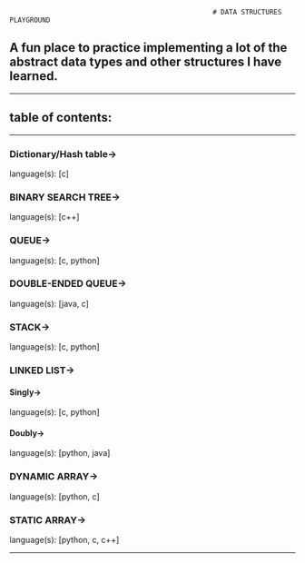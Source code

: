                                                       # DATA STRUCTURES PLAYGROUND
                                                      
## A fun place to practice implementing a lot of the abstract data types and other structures I have learned.
--------------------------------------------------------------------------



## table of contents:
-------------------------------------------

  ### Dictionary/Hash table->

  language(s):
    [c]
    
  ### BINARY SEARCH TREE->
  
  language(s):
    [c++]

  ### QUEUE->

  language(s):
    [c, python]

  ### DOUBLE-ENDED QUEUE->

  language(s):
    [java, c]
      
  ### STACK->
  
  language(s):
    [c, python]
    
  ### LINKED LIST->
  
  #### Singly->
    
  language(s):
    [c, python]
  
  #### Doubly->
  
  language(s):
    [python, java]

  ### DYNAMIC ARRAY->

  language(s):
    [python, c]

  ### STATIC ARRAY->

  language(s):
    [python, c, c++]


    
    
--------------------------------------------

